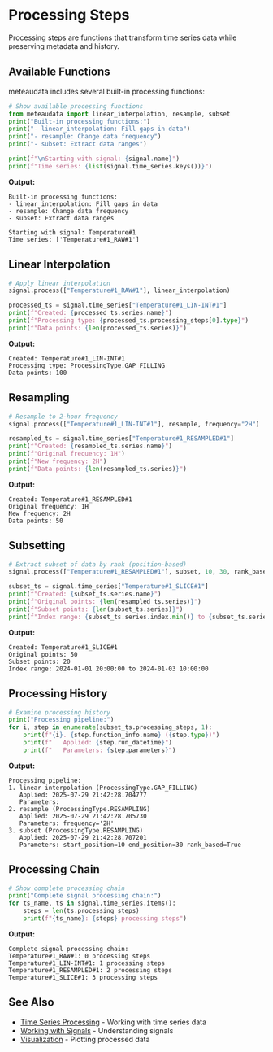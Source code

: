 # Processing Steps

Processing steps are functions that transform time series data while preserving metadata and history.

## Available Functions

meteaudata includes several built-in processing functions:

```python
# Show available processing functions
from meteaudata import linear_interpolation, resample, subset
print("Built-in processing functions:")
print("- linear_interpolation: Fill gaps in data")
print("- resample: Change data frequency") 
print("- subset: Extract data ranges")

print(f"\nStarting with signal: {signal.name}")
print(f"Time series: {list(signal.time_series.keys())}")
```

**Output:**
```
Built-in processing functions:
- linear_interpolation: Fill gaps in data
- resample: Change data frequency
- subset: Extract data ranges

Starting with signal: Temperature#1
Time series: ['Temperature#1_RAW#1']
```

## Linear Interpolation

```python
# Apply linear interpolation
signal.process(["Temperature#1_RAW#1"], linear_interpolation)

processed_ts = signal.time_series["Temperature#1_LIN-INT#1"]
print(f"Created: {processed_ts.series.name}")
print(f"Processing type: {processed_ts.processing_steps[0].type}")
print(f"Data points: {len(processed_ts.series)}")
```

**Output:**
```
Created: Temperature#1_LIN-INT#1
Processing type: ProcessingType.GAP_FILLING
Data points: 100
```

## Resampling

```python
# Resample to 2-hour frequency
signal.process(["Temperature#1_LIN-INT#1"], resample, frequency="2H")

resampled_ts = signal.time_series["Temperature#1_RESAMPLED#1"]
print(f"Created: {resampled_ts.series.name}")
print(f"Original frequency: 1H")
print(f"New frequency: 2H")
print(f"Data points: {len(resampled_ts.series)}")
```

**Output:**
```
Created: Temperature#1_RESAMPLED#1
Original frequency: 1H
New frequency: 2H
Data points: 50
```

## Subsetting

```python
# Extract subset of data by rank (position-based)
signal.process(["Temperature#1_RESAMPLED#1"], subset, 10, 30, rank_based=True)

subset_ts = signal.time_series["Temperature#1_SLICE#1"]
print(f"Created: {subset_ts.series.name}")
print(f"Original points: {len(resampled_ts.series)}")
print(f"Subset points: {len(subset_ts.series)}")
print(f"Index range: {subset_ts.series.index.min()} to {subset_ts.series.index.max()}")
```

**Output:**
```
Created: Temperature#1_SLICE#1
Original points: 50
Subset points: 20
Index range: 2024-01-01 20:00:00 to 2024-01-03 10:00:00
```

## Processing History

```python
# Examine processing history
print("Processing pipeline:")
for i, step in enumerate(subset_ts.processing_steps, 1):
    print(f"{i}. {step.function_info.name} ({step.type})")
    print(f"   Applied: {step.run_datetime}")
    print(f"   Parameters: {step.parameters}")
```

**Output:**
```
Processing pipeline:
1. linear interpolation (ProcessingType.GAP_FILLING)
   Applied: 2025-07-29 21:42:28.704777
   Parameters: 
2. resample (ProcessingType.RESAMPLING)
   Applied: 2025-07-29 21:42:28.705730
   Parameters: frequency='2H'
3. subset (ProcessingType.RESAMPLING)
   Applied: 2025-07-29 21:42:28.707201
   Parameters: start_position=10 end_position=30 rank_based=True
```

## Processing Chain

```python
# Show complete processing chain
print("Complete signal processing chain:")
for ts_name, ts in signal.time_series.items():
    steps = len(ts.processing_steps)
    print(f"{ts_name}: {steps} processing steps")
```

**Output:**
```
Complete signal processing chain:
Temperature#1_RAW#1: 0 processing steps
Temperature#1_LIN-INT#1: 1 processing steps
Temperature#1_RESAMPLED#1: 2 processing steps
Temperature#1_SLICE#1: 3 processing steps
```

## See Also

- [Time Series Processing](time-series.md) - Working with time series data
- [Working with Signals](signals.md) - Understanding signals
- [Visualization](visualization.md) - Plotting processed data